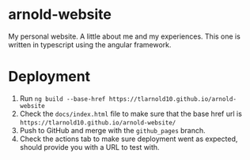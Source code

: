 # arnold-website
My personal website. A little about me and my experiences. 
This one is written in typescript using the angular framework. 

# Deployment
1. Run `ng build --base-href https://tlarnold10.github.io/arnold-website`
2. Check the `docs/index.html` file to make sure that the base href url is `https://tlarnold10.github.io/arnold-website/`
3. Push to GitHub and merge with the `github_pages` branch. 
4. Check the actions tab to make sure deployment went as expected, should provide you with a URL to test with. 